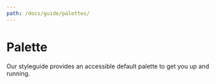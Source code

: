 ```yaml
---
path: /docs/guide/palettes/
---
```


# Palette

Our styleguide provides an accessible default palette to get you up and running.

<paletteblock />
